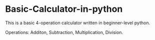 # Basic-Calculator-in-python
This is a basic 4-operation calculator written in beginner-level python.

Operations: Additon, Subtraction, Multiplication, Division.

